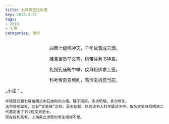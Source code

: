 ```yaml
---
title: 七律嘉定法华塔
key: 2018.4.27
tags: 
- 2018
- 七律
categories: 律诗
---
```


<p align="center">四面七级塔冲天，千年故事成云烟。
</p>
<p align="center">桂含富贵举文笔，桃带芬芳书华篇。
</p>
<p align="center">礼投孔庙盼中举，仪拜祖佛求上签。
</p>
<p align="center">科考传奇意境乱，笃信玄机盛当前。
</p>
_小注：_

```
华塔是四面七级楼阁式木石结构的方塔。建于南宋，多次坍塌，多次修复。
法华塔形如笔，又有“文笔峰”之称。县志记载，以前读书人科举屡试不中，取名文笔峰后明清二代嘉定出了192位文武进士。
现在每到高考，上海来此求愿的考生络绎不绝。
```
